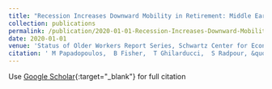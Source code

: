 ```yaml
---
title: "Recession Increases Downward Mobility in Retirement: Middle Earners Hit From Both Sides."
collection: publications
permalink: /publication/2020-01-01-Recession-Increases-Downward-Mobility-in-Retirement-Middle-Earners-Hit-From-Both-Sides
date: 2020-01-01
venue: 'Status of Older Workers Report Series, Schwartz Center for Economic Policy Analysis.'
citation: ' M Papadopoulos,  B Fisher,  T Ghilarducci,  S Radpour, &quot;Recession Increases Downward Mobility in Retirement: Middle Earners Hit From Both Sides..&quot; Status of Older Workers Report Series, Schwartz Center for Economic Policy Analysis., 2020.'
---
```

Use [Google Scholar](https://scholar.google.com/scholar?q=Recession+Increases+Downward+Mobility+in+Retirement:+Middle+Earners+Hit+From+Both+Sides.){:target="_blank"} for full citation